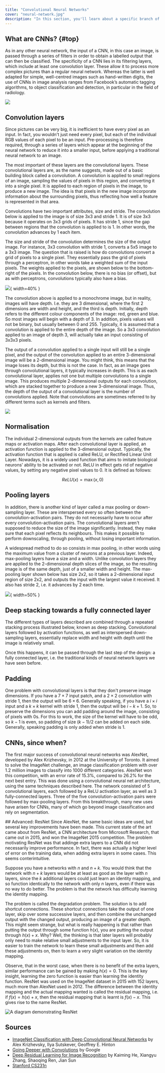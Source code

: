 ```yaml
---
title: "Convolutional Neural Networks"
cover: "neural-network.jpg"
description: "In this section, you'll learn about a specific branch of machine learning which is applied to image analysis: Convolutional Neural Networks."
---
```


## What are CNNs? {#top}

As in any other neural network, the input of a CNN, in this case an image, is passed through a series of filters in order to obtain a labelled output that can then be classified. The specificity of a CNN lies in its filtering layers, which include at least one convolution layer. These allow it to process more complex pictures than a regular neural network. Whereas the latter is well adapted for simple, well-centred images such as hand-written digits, the use of CNNs in image analysis ranges from Facebook’s automatic tagging algorithms, to object classification and detection, in particular in the field of radiology.

![](/content-images/CNNdiagram2.png)
<!-- image source: https://uk.mathworks.com/discovery/convolutional-neural-network.html -->

## Convolution layers
Since pictures can be very big, it is inefficient to have every pixel as an input. In fact, you wouldn't just need every pixel, but each of the individual RGB values of each pixel to be an input. Pre-processing is therefore required, through a series of layers which appear at the beginning of the neural network to reduce it into a smaller input, before applying a traditional neural network to an image.

The most important of these layers are the convolutional layers. These convolutional layers are, as the name suggests, made out of a basic building block called a convolution. A convolution is applied to small regions of an image, sampling the values of pixels in this region, and converting it into a single pixel. It is applied to each region of pixels in the image, to produce a new image. The idea is that pixels in the new image incorporate information about the surrounding pixels, thus reflecting how well a feature is represented in that area.

Convolutions have two important attributes, size and stride.  The convolution below is applied to the image is of size 3x3 and stride 1. It is of size 3x3 because it operates on 3x3 grids of pixels. It has stride 1, since the gap between regions that the convolution is applied to is 1. In other words, the convolution advances by 1 each item.

The size and stride of the convolution determines the size of the output image. For instance, 3x3 convolution with stride 1, converts a 5x5 image to a 3x3 image. The question that is raised is how do convolutions convert a grid of pixels to a single pixel. They essentially pass the grid of pixels through a perceptron, in other words take a weighted sum of the input pixels. The weights applied to the pixels, are shown below to the bottom-right of the pixels. In the convolution below, there is no bias (or offset), but as with perceptrons, convolutions typically also have a bias.

![](/content-images/StanfordImage.gif){ width=40% }

The convolution above is applied to a monochrome image, but in reality, images will have depth. I.e. they are 3 dimensional, where the first 2 dimensions are width and height, and the third is depth. Initially, depth refers to the different colour components of the image: red, green and blue. So most images will begin with a depth of 3. In addition, pixels values will not be binary, but usually between 0 and 255. Typically, it is assumed that a convolution is applied to the entire depth of the image. So a 3x3 convolution applied to an image of depth 3, will actually take an input consisting of 3x3x3 pixels. 

The output of a convolution applied to a single input will still be a single pixel, and the output of the convolution applied to an entire 3-dimensional image will be a 2-dimensional image. You might think, this means that the image loses its depth, but this is not the case. In fact, as an image goes through convolutional layers, it typically increases in depth. This is as each convolutional layer, applies not one but multiple convolutions to a single image. This produces multiple 2-dimensional outputs for each convolution, which are stacked together to produce a new 3-dimensional image. Thus, the depth of the output of a convolutional layer is the number of convolutions applied. Note that convolutions are sometimes referred to by different terms such as kernels and filters. 

![](/content-images/StanfordImage4.png)

## Normalisation

The individual 2-dimensional outputs from the kernels are called feature maps or activation maps. After each convolutional layer is applied, an activation function is applied to the 3-dimensional output. Typically, the activation function that is applied is called ReLU, or Rectified Linear Unit Layer. Nowadays, it is a widely used function that aims to imitate biological neurons’ ability to be activated or not. ReLU in effect gets rid of negative values, by setting any negative pixel values to 0. It is defined as follows:


$$
ReLU(x) = \max(x, 0)
$$

## Pooling layers
In addition, there is another kind of layer called a max pooling or down-sampling layer. These are interspersed every so often between the convolution-activation pairs. They do not necessarily have to occur after every convolution-activation pairs. The convolutional layers aren't supposed to reduce the size of the image significantly. Instead, they make sure that each pixel reflects its neighbours. This makes it possible to perform downscaling, through pooling, without losing important information. 

A widespread method to do so consists in max pooling, in other words using the maximum value from a cluster of neurons at a previous layer. Indeed, max-pooling layers have a size and a width. Unlike convolution layers they are applied to the 2-dimensional depth slices of the image, so the resulting image is of the same depth, just of a smaller width and height. The max-pooling layer shown below has size 2x2, so it takes a 2-dimensional input region of size 2x2, and outputs the input with the largest value it received. It also has stride 2, i.e. it advances by 2 each time.

![](/content-images/StanfordImage2.png){ width=50% }

## Deep stacking towards a fully connected layer

The different types of layers described are combined through a repeated stacking process illustrated below, known as deep stacking. Convolutional layers followed by activation functions, as well as interspersed down-sampling layers, essentially replace width and height with depth until the image is relatively small. 

Once this happens, it can be passed through the last step of the design: a fully connected layer, i.e. the traditional kinds of neural network layers we have seen before. 

## Padding
One problem with convolutional layers is that they don't preserve image dimensions. If you have a $7 \times 7$ input patch, and a $2 \times 2$ convolution with stride 1, then the output will be $6 \times 6$. Generally speaking, if you have a $i \times i$ input and a $k \times k$ kernel with stride 1, then the output will be $i - k + 1$. So, to preserve the dimensions you can add padding around the image, consisting of pixels with 0s. For this to work, the size of the kernel will have to be odd, so $k - 1$ is even, so padding of size $(k - 1) / 2$ can be added on each side. Generally, speaking padding is only added when stride is 1.

## CNNs, since when?
The first major success of convolutional neural networks was AlexNet, developed by Alex Krizhevsky, in 2012 at the University of Toronto. It aimed to solve the ImageNet challenge, an image classification problem with over 1.2 million images to classify into 1000 different categories. AlexNet won this competition, with an error rate of 15.3%, compared to 26.2% for the next best entry. This was done using a convolutional neural net architecture, using the same techniques described here. The network consisted of 5 convolutional layers, each followed by a ReLU activation layer, as well as 3 fully-connected layers. Three of the five convolution-activation pairs were followed by max-pooling layers. From this breakthrough, many new uses have arisen for CNNs, many of which go beyond image classification and rely on segmentation.    

<div class="advanced">
## Advanced: ResNet
Since AlexNet, the same basic ideas are used, but several key improvements have been made. This current state of the art came about from ResNet, a CNN architecture from Microsoft Research, that came out in 2015, and won the ImageNet 2015 competition. The problem motivating ResNet was that addinge extra layers to a CNN did not necessarily improve performance. In fact, there was actually a higher level of error on the training data, when adding extra layers in some cases. This seems conterintuitive. 

Suppose you have a networks with $n$ and $n + k$. You would think that the network with $n + k$ layers would be at least as good as the layer with $n$ layers, since the $k$ additional layers could just learn an identity mapping, and so function identically to the network with only $n$ layers, even if there was no way to do better. The problem is that the network has difficulty learning the identity mapping. 

The problem is called the degradation problem. The solution is to add shortcut connections. These shortcut connections take the output of one layer, skip over some successive layers, and then combine the unchanged output with the changed output, producing an image of a greater depth. This might seem strange, but what is really happening is that rather than putting the output through some function $h(x)$, you are putting the output through $h(x) + x$. Why? Well, the thinking is that later layers will probably only need to make relative small adjustments to the input layer. So, it is easier to train the network to learn these small adjustments and then add these adjustments on, then to learn a very slight variation on the identity mapping. 

Observe, that in the worst case, when there is no benefit of the extra layers, similar performance can be gained by making $h(x) = 0$. This is the key insight, learning the zero function is easier than learning the identity function. ResNet was used on the ImageNet dataset in 2015 with 152 layers, much more than AlexNet used in 2012. The difference between the identity mapping and the actual mapping wanted is called the residual mapping, i.e. if $f(x) = h(x) + x$, then the residual mapping that is learnt is $f(x) - x$. This gives rise to the name ResNet.

<!-- Note to Hashan, set white to transparent -->
![A diagram demonstrating ResNet](/content-images/resnet.jpeg)
</div>
<!--
::: {.summary}
## Summary
Lorem ipsum dolor sit amet, consectetur adipiscing elit. Integer vel rutrum felis. Ut pellentesque vel lorem vitae euismod. Cras consectetur, leo ut dapibus tincidunt, justo ante accumsan neque, sit amet hendrerit ante urna eu ex. Phasellus augue lorem, venenatis sit amet lorem viverra, dapibus venenatis dolor. Sed vel vehicula lacus. Curabitur eget risus id enim convallis tempus. Ut vulputate turpis sem, a elementum lorem ultrices nec. Aliquam eros metus, bibendum eget accumsan id, consectetur vitae orci. Nunc justo ipsum, sagittis in dignissim sed, egestas ut lacus. Nullam mollis eu libero at ultrices.
:::
-->

## Sources
- [ImageNet Classification with Deep Convolutional Neural Networks](https://papers.nips.cc/paper/4824-imagenet-classification-with-deep-convolutional-neural-networks.pdf) by Alex Krizhevsky, Ilya Sutskever, Geoffrey E. Hinton
- [Going Deeper with Convolutions](https://arxiv.org/pdf/1409.4842.pdf) by Google
- [Deep Residual Learning for Image Recognition](https://arxiv.org/pdf/1512.03385.pdf) by Kaiming He, Xiangyu Zhang, Shaoqing Ren, Jian Sun
- [Stanford CS231n](http://cs231n.stanford.edu/)